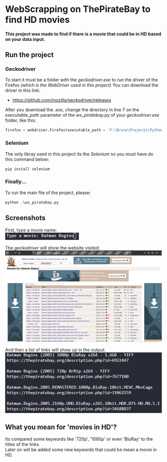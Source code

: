# WebScrapping on ThePirateBay to find HD movies

#### This project was made to find if there is a movie that could be in HD based on your data input.

## Run the project
### Geckodriver
To start it must be a folder with the *geckodriver.exe* to run the driver of the Firefox *(which is the WebDriver used in this project)*
You can download the driver in this link:
- https://github.com/mozilla/geckodriver/releases

After you download the *.exe*, change the directory in line 7 on the *executable_path* parameter of the *ws_piratebay.py* of your *geckodriver.exe* folder, like this:
```python
firefox = webdriver.Firefox(executable_path = 'F:\Bruno\Projects\Python\web_scrapping\python_ws_piratebay\geckodriver\geckodriver.exe')
```

### Selenium
The only libray used in this project its the *Selenium* so you must have do this command below:
```python
pip install selenium
```

### Finally...
To run the main file of the project, please:
```python
python .\ws_piratebay.py
```

## Screenshots
 First, type a movie name:
 <br>
 ![input_movie_name](screenshots/type_a_movie.jpg)

 The *geckodriver* will show the website visited:
 <br>
 ![the_piratebay](screenshots/thepiratebay.jpg)

 And then a list of links will show up in the output:
 <br>
 ![list_of_links](screenshots/list_of_links.jpg)

 ## What you mean for 'movies in HD'?
 Its compared some keywords like '720p', '1080p' or even 'BluRay' to the titles of the links.
 <br>
 Later on will be added some new keywords that could be mean a movie in HD.



